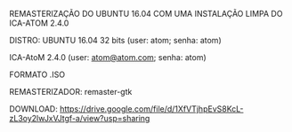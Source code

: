 REMASTERIZAÇÃO DO UBUNTU 16.04 COM UMA INSTALAÇÃO LIMPA DO ICA-ATOM 2.4.0


DISTRO: UBUNTU 16.04 32 bits (user: atom; senha: atom)

ICA-AtoM 2.4.0 (user: atom@atom.com; senha: atom)

FORMATO .ISO

REMASTERIZADOR: remaster-gtk

DOWNLOAD: https://drive.google.com/file/d/1XfVTjhpEvS8KcL-zL3oy2lwJxVJtgf-a/view?usp=sharing
